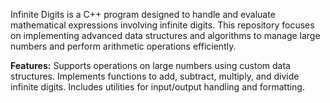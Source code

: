 Infinite Digits is a C++ program designed to handle and evaluate mathematical expressions involving infinite digits. This repository focuses on implementing advanced data structures and algorithms to manage large numbers and perform arithmetic operations efficiently.

**Features:**
Supports operations on large numbers using custom data structures.
Implements functions to add, subtract, multiply, and divide infinite digits.
Includes utilities for input/output handling and formatting.
